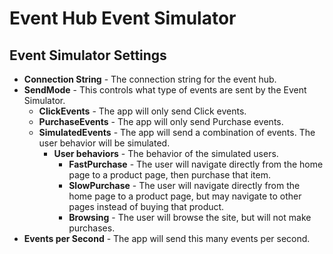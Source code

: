 # Event Hub Event Simulator
## Event Simulator Settings
 * __Connection String__ - The connection string for the event hub. 
 * __SendMode__ - This controls what type of events are sent by the Event Simulator.
   * __ClickEvents__ - The app will only send Click events.
   * __PurchaseEvents__ - The app will only send Purchase events.
   * __SimulatedEvents__ - The app will send a combination of events. The user behavior will be simulated.
      * __User behaviors__ - The behavior of the simulated users. 
        * __FastPurchase__ - The user will navigate directly from the home page to a product page, then purchase that item.
        * __SlowPurchase__ - The user will navigate directly from the home page to a product page, but may navigate to other pages instead of buying that product.
        * __Browsing__ - The user will browse the site, but will not make purchases.
 * __Events per Second__ - The app will send this many events per second.
